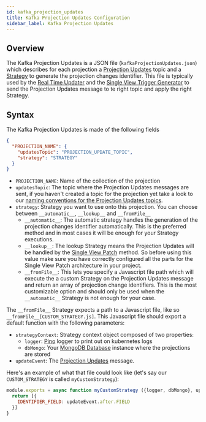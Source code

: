```yaml
---
id: kafka_projection_updates
title: Kafka Projection Updates Configuration
sidebar_label: Kafka Projection Updates
---
```


## Overview

The Kafka Projection Updates is a JSON file (`kafkaProjectionUpdates.json`) which describes for each projection a [Projection Updates](/fast_data/inputs_and_outputs.md#projection-update) topic and a [Strategy](/fast_data/configuration/strategies.md) to generate the projection changes identifier. This file is typically used by the [Real Time Updater](/fast_data/realtime_updater.md) and the [Single View Trigger Generator](/fast_data/single_view_trigger_generator.md) to send the Projection Updates message to te right topic and apply the right Strategy.

## Syntax

The Kafka Projection Updates is made of the following fields

```json title="kafkaProjectionUpdates.json"
{
  "PROJECTION_NAME": {
    "updatesTopic": "PROJECTION_UPDATE_TOPIC",
    "strategy": "STRATEGY"
  }
}
```

- `PROJECTION_NAME`: Name of the collection of the projection
- `updatesTopic`: The topic where the Projection Updates messages are sent, if you haven't created a topic for the projection yet take a look to our [naming conventions for the Projection Updates topics](/fast_data/inputs_and_outputs.md#topic-naming-convention-1).
- `strategy`: Strategy you want to use onto this projection. You can choose between `__automatic__`, `__lookup__` and `__fromFile__`
  - `__automatic__`: The automatic strategy handles the generation of the projection changes identifier automatically. This is the preferred method and in most cases it will be enough for your Strategy executions.
  - `__lookup__`: The lookup Strategy means the Projection Updates will be handled by the [Single View Patch](/fast_data/configuration/single_views.md#single-view-patch) method. So before using this value make sure you have correctly configured all the parts for the Single View Patch architecture in your project.
  - `__fromFile__`: This lets you specify a Javascript file path which will execute the a custom Strategy on the Projection Updates message and return an array of projection change identifiers. This is the most customizable option and should only be used when the `__automatic__` Strategy is not enough for your case.

The `__fromFile__` Strategy expects a path to a Javascript file, like so `__fromFile__[CUSTOM_STRATEGY.js]`. This Javascript file should export a default function with the following parameters:

- `strategyContext`: Strategy context object composed of two properties:
  - `logger`: [Pino](https://github.com/pinojs/pino) logger to print out on kubernetes logs
  - `dbMongo`: Your [MongoDB Database](https://mongodb.github.io/node-mongodb-native/4.13/classes/Db.html) instance where the projections are stored
- `updateEvent`: The [Projection Updates](/fast_data/inputs_and_outputs.md#projection-update) message.

Here's an example of what that file could look like (let's say our `CUSTOM_STRATEGY` is called `myCustomStrategy`):

```js title="myCustomStrategy.js"
module.exports = async function myCustomStrategy ({logger, dbMongo}, updateEvent) {
  return [{ 
    IDENTIFIER_FIELD: updateEvent.after.FIELD
  }]
}
```
